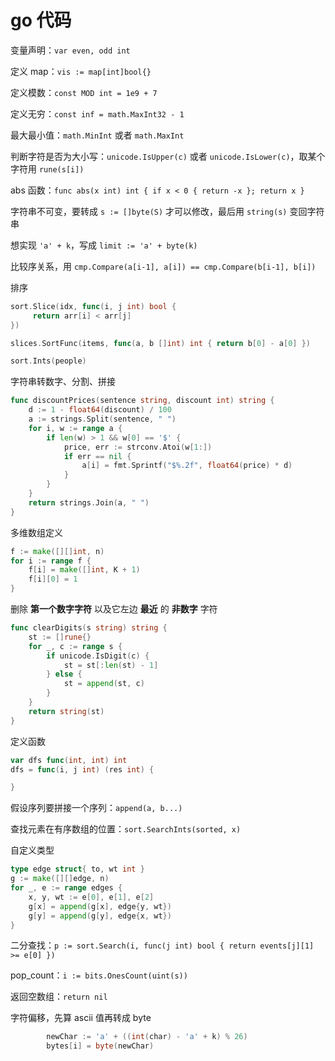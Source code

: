 # go 代码

变量声明：`var even, odd int`

定义 map：`vis := map[int]bool{}`

定义模数：`const MOD int = 1e9 + 7`

定义无穷：`const inf = math.MaxInt32 - 1`

最大最小值：`math.MinInt` 或者 `math.MaxInt`

判断字符是否为大小写：`unicode.IsUpper(c)` 或者 `unicode.IsLower(c)`，取某个字符用 `rune(s[i])`

abs 函数：`func abs(x int) int { if x < 0 { return -x }; return x }`

字符串不可变，要转成 `s := []byte(S)` 才可以修改，最后用 `string(s)` 变回字符串

想实现 `'a' + k`，写成 `limit := 'a' + byte(k)`

比较序关系，用 `cmp.Compare(a[i-1], a[i]) == cmp.Compare(b[i-1], b[i])`

排序

```go
sort.Slice(idx, func(i, j int) bool {
     return arr[i] < arr[j]
})

slices.SortFunc(items, func(a, b []int) int { return b[0] - a[0] })

sort.Ints(people)
```

字符串转数字、分割、拼接

```go
func discountPrices(sentence string, discount int) string {
    d := 1 - float64(discount) / 100
    a := strings.Split(sentence, " ")
    for i, w := range a {
        if len(w) > 1 && w[0] == '$' {
            price, err := strconv.Atoi(w[1:])
            if err == nil {
                a[i] = fmt.Sprintf("$%.2f", float64(price) * d)
            }
        }
    }
    return strings.Join(a, " ")
}
```

多维数组定义

```go
f := make([][]int, n)
for i := range f {
    f[i] = make([]int, K + 1)
    f[i][0] = 1
}
```

删除 **第一个数字字符** 以及它左边 **最近** 的 **非数字** 字符

```go
func clearDigits(s string) string {
    st := []rune{}
    for _, c := range s {
        if unicode.IsDigit(c) {
            st = st[:len(st) - 1]
        } else {
            st = append(st, c)
        }
    }
    return string(st)
}
```

定义函数

```go
var dfs func(int, int) int
dfs = func(i, j int) (res int) {

}
```

假设序列要拼接一个序列：`append(a, b...)`

查找元素在有序数组的位置：`sort.SearchInts(sorted, x)`

自定义类型

```go
type edge struct{ to, wt int }
g := make([][]edge, n)
for _, e := range edges {
    x, y, wt := e[0], e[1], e[2]
    g[x] = append(g[x], edge{y, wt})
    g[y] = append(g[y], edge{x, wt})
}
```

二分查找：`p := sort.Search(i, func(j int) bool { return events[j][1] >= e[0] })`

pop_count：`i := bits.OnesCount(uint(s))`

返回空数组：`return nil`

字符偏移，先算 ascii 值再转成 byte

```go
		newChar := 'a' + ((int(char) - 'a' + k) % 26)
		bytes[i] = byte(newChar)
```

